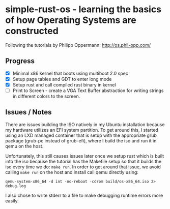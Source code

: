 # simple-rust-os - learning the basics of how Operating Systems are constructed

Following the tutorials by Philipp Oppermann: http://os.phil-opp.com/

## Progress

* [x] Minimal x86 kernel that boots using multiboot 2.0 spec
* [x] Setup page tables and GDT to enter long mode
* [x] Setup rust and call compiled rust binary in kernel
* [ ] Print to Screen - create a VGA Text Buffer abstraction for writing strings in different colors to the screen.

## Issues / Notes

There are issues building the ISO natively in my Ubuntu installation because my
hardware utilizes an EFI system partition. To get around this, I started using
an LXD managed container that is setup with the appropriate grub package
(grub-pc instead of grub-efi), where I build the iso and run it in qemu on the
host.

Unfortunately, this still causes issues later once we setup rust which is
built into the iso because the tutorial has the Makefile setup so that it
builds the iso every time we do: `make run`. In order to get around that issue,
we avoid calling `make run` on the host and install call qemu directly using:
```
qemu-system-x86_64 -d int -no-reboot -cdrom build/os-x86_64.iso 2> debug.log
```
I also chose to write stderr to a file to make debugging runtime errors
more easily.



